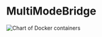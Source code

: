 # MultiModeBridge
![Chart of Docker containers](https://ord1.w3fur.radio/container_map.png?src=github&cache=4)
